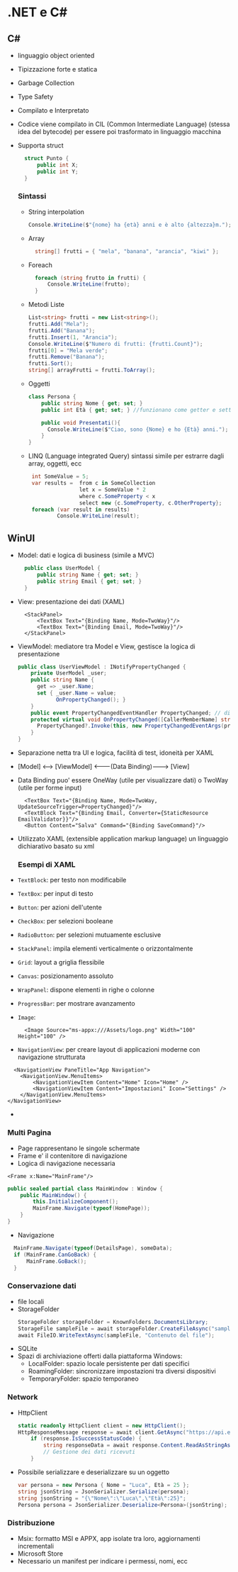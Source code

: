 # .NET e C#
## C#
- linguaggio object oriented
- Tipizzazione forte e statica
- Garbage Collection
- Type Safety
- Compilato e Interpretato
- Codice viene compilato in CIL (Common Intermediate Language) (stessa idea del bytecode) per essere poi trasformato in linguaggio macchina
- Supporta struct
  ```c#
    struct Punto {
        public int X;
        public int Y;
    }
  ```
  ### Sintassi

  - String interpolation
    ```c#
    Console.WriteLine($"{nome} ha {età} anni e è alto {altezza}m.");
    ```
  - Array
    ```c#
      string[] frutti = { "mela", "banana", "arancia", "kiwi" };
    ```
  - Foreach
    ```c#
      foreach (string frutto in frutti) {
          Console.WriteLine(frutto);
      }
    ```
  - Metodi Liste
    ```c#
    List<string> frutti = new List<string>();
    frutti.Add("Mela");
    frutti.Add("Banana");
    frutti.Insert(1, "Arancia");
    Console.WriteLine($"Numero di frutti: {frutti.Count}");
    frutti[0] = "Mela verde";
    frutti.Remove("Banana");
    frutti.Sort();
    string[] arrayFrutti = frutti.ToArray();
  
    ```
  - Oggetti
 
    ```c#
    class Persona {
        public string Nome { get; set; }
        public int Età { get; set; } //funzionano come getter e setter
    
        public void Presentati(){
          Console.WriteLine($"Ciao, sono {Nome} e ho {Età} anni.");
        }
    }
    ```
  - LINQ (Language integrated Query) sintassi simile per estrarre dagli array, oggetti, ecc
 
    ```c#
     int SomeValue = 5; 
     var results =  from c in SomeCollection
                    let x = SomeValue * 2
                    where c.SomeProperty < x
                    select new {c.SomeProperty, c.OtherProperty};
     foreach (var result in results)
             Console.WriteLine(result);
    ```

## WinUI

- Model: dati e logica di business (simile a MVC)
  ```c#
    public class UserModel {
        public string Name { get; set; }
        public string Email { get; set; }
    }

  ```
- View: presentazione dei dati (XAML)

  ```xaml
    <StackPanel>
        <TextBox Text="{Binding Name, Mode=TwoWay}"/>
        <TextBox Text="{Binding Email, Mode=TwoWay}"/>
    </StackPanel>

  ```
- ViewModel: mediatore tra Model e View, gestisce la logica di presentazione

  ```c#
  public class UserViewModel : INotifyPropertyChanged { 
      private UserModel _user;
      public string Name { 
        get => _user.Name;
        set { _user.Name = value;
              OnPropertyChanged(); }
      }
      public event PropertyChangedEventHandler PropertyChanged; // dichiara un evento pubblico (standard)
      protected virtual void OnPropertyChanged([CallerMemberName] string propertyName = null) { 
        PropertyChanged?.Invoke(this, new PropertyChangedEventArgs(propertyName));
      }
  }

  ```
- Separazione netta tra UI e logica, facilità di test, idoneità per XAML
- [Model] <--> [ViewModel] <---(Data Binding)---> [View]

- Data Binding puo' essere OneWay (utile per visualizzare dati) o TwoWay (utile per forme input)
  ```xaml
    <TextBox Text="{Binding Name, Mode=TwoWay, UpdateSourceTrigger=PropertyChanged}"/> 
    <TextBlock Text="{Binding Email, Converter={StaticResource EmailValidator}}"/>
    <Button Content="Salva" Command="{Binding SaveCommand}"/>
  ```
- Utilizzato XAML (extensible  application markup language) un linguaggio dichiarativo basato su xml

  ### Esempi di XAML
- `TextBlock`: per testo non modificabile
- `TextBox`: per input di testo
- `Button`: per azioni dell'utente
- `CheckBox`: per selezioni booleane
- `RadioButton`: per selezioni mutuamente esclusive
- `StackPanel`: impila elementi verticalmente o orizzontalmente
- `Grid`: layout a griglia flessibile
- `Canvas`: posizionamento assoluto
- `WrapPanel`: dispone elementi in righe o colonne
- `ProgressBar`: per mostrare avanzamento
- `Image`:
  ```xaml
    <Image Source="ms-appx:///Assets/logo.png" Width="100" Height="100" />
  ```
- `NavigationView`: per creare layout di applicazioni moderne con navigazione strutturata
```xaml
  <NavigationView PaneTitle="App Navigation">
    <NavigationView.MenuItems>
        <NavigationViewItem Content="Home" Icon="Home" />
        <NavigationViewItem Content="Impostazioni" Icon="Settings" />
    </NavigationView.MenuItems>
</NavigationView>
```
- 



### Multi Pagina
- Page rappresentano le singole schermate
- Frame e' il contenitore di navigazione
- Logica di navigazione necessaria


```xaml
<Frame x:Name="MainFrame"/>
```
```c#
public sealed partial class MainWindow : Window {
    public MainWindow() {
        this.InitializeComponent();
        MainFrame.Navigate(typeof(HomePage));
    }
}
```

- Navigazione

```c#
  MainFrame.Navigate(typeof(DetailsPage), someData);
  if (MainFrame.CanGoBack) {
      MainFrame.GoBack();
  }

```

### Conservazione dati
- file locali
- StorageFolder
  ```c#
  StorageFolder storageFolder = KnownFolders.DocumentsLibrary;
  StorageFile sampleFile = await storageFolder.CreateFileAsync("sample.txt", CreationCollisionOption.ReplaceExisting);
  await FileIO.WriteTextAsync(sampleFile, "Contenuto del file");
  ```
- SQLite
- Spazi di archiviazione offerti dalla piattaforma Windows:
  -  LocalFolder: spazio locale persistente per dati specifici
  -  RoamingFolder: sincronizzare impostazioni tra diversi dispositivi
  -  TemporaryFolder: spazio temporaneo



### Network

- HttpClient
  ```c#
  static readonly HttpClient client = new HttpClient();
  HttpResponseMessage response = await client.GetAsync("https://api.example.com/data");
      if (response.IsSuccessStatusCode) {
          string responseData = await response.Content.ReadAsStringAsync();
          // Gestione dei dati ricevuti
      }

  ```
- Possibile serializzare e deserializzare su un oggetto
  ```c#
  var persona = new Persona { Nome = "Luca", Età = 25 };
  string jsonString = JsonSerializer.Serialize(persona);
  string jsonString = "{\"Nome\":\"Luca\",\"Età\":25}";
  Persona persona = JsonSerializer.Deserialize<Persona>(jsonString);

  ```


### Distribuzione
- Msix: formatto MSI e APPX, app isolate tra loro, aggiornamenti incrementali
- Microsoft Store
- Necessario un manifest per indicare i permessi, nomi, ecc












    
